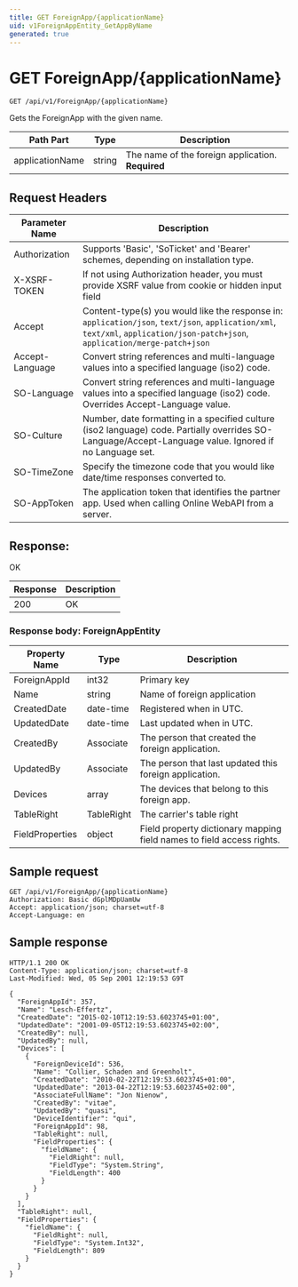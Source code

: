 ```yaml
---
title: GET ForeignApp/{applicationName}
uid: v1ForeignAppEntity_GetAppByName
generated: true
---
```


# GET ForeignApp/{applicationName}

```http
GET /api/v1/ForeignApp/{applicationName}
```

Gets the ForeignApp with the given name.






| Path Part | Type | Description |
|-----------|------|-------------|
| applicationName | string | The name of the foreign application. **Required** |



## Request Headers

| Parameter Name | Description |
|----------------|-------------|
| Authorization  | Supports 'Basic', 'SoTicket' and 'Bearer' schemes, depending on installation type. |
| X-XSRF-TOKEN   | If not using Authorization header, you must provide XSRF value from cookie or hidden input field |
| Accept         | Content-type(s) you would like the response in: `application/json`, `text/json`, `application/xml`, `text/xml`, `application/json-patch+json`, `application/merge-patch+json` |
| Accept-Language | Convert string references and multi-language values into a specified language (iso2) code. |
| SO-Language | Convert string references and multi-language values into a specified language (iso2) code. Overrides Accept-Language value. |
| SO-Culture | Number, date formatting in a specified culture (iso2 language) code. Partially overrides SO-Language/Accept-Language value. Ignored if no Language set. |
| SO-TimeZone | Specify the timezone code that you would like date/time responses converted to. |
| SO-AppToken | The application token that identifies the partner app. Used when calling Online WebAPI from a server. |


## Response:

OK

| Response | Description |
|----------------|-------------|
| 200 | OK |

### Response body: ForeignAppEntity

| Property Name | Type |  Description |
|----------------|------|--------------|
| ForeignAppId | int32 | Primary key |
| Name | string | Name of foreign application |
| CreatedDate | date-time | Registered when  in UTC. |
| UpdatedDate | date-time | Last updated when  in UTC. |
| CreatedBy | Associate | The person that created the foreign application. |
| UpdatedBy | Associate | The person that last updated this foreign application. |
| Devices | array | The devices that belong to this foreign app. |
| TableRight | TableRight | The carrier's table right |
| FieldProperties | object | Field property dictionary mapping field names to field access rights. |

## Sample request

```http!
GET /api/v1/ForeignApp/{applicationName}
Authorization: Basic dGplMDpUamUw
Accept: application/json; charset=utf-8
Accept-Language: en
```

## Sample response

```http_
HTTP/1.1 200 OK
Content-Type: application/json; charset=utf-8
Last-Modified: Wed, 05 Sep 2001 12:19:53 G9T

{
  "ForeignAppId": 357,
  "Name": "Lesch-Effertz",
  "CreatedDate": "2015-02-10T12:19:53.6023745+01:00",
  "UpdatedDate": "2001-09-05T12:19:53.6023745+02:00",
  "CreatedBy": null,
  "UpdatedBy": null,
  "Devices": [
    {
      "ForeignDeviceId": 536,
      "Name": "Collier, Schaden and Greenholt",
      "CreatedDate": "2010-02-22T12:19:53.6023745+01:00",
      "UpdatedDate": "2013-04-22T12:19:53.6023745+02:00",
      "AssociateFullName": "Jon Nienow",
      "CreatedBy": "vitae",
      "UpdatedBy": "quasi",
      "DeviceIdentifier": "qui",
      "ForeignAppId": 98,
      "TableRight": null,
      "FieldProperties": {
        "fieldName": {
          "FieldRight": null,
          "FieldType": "System.String",
          "FieldLength": 400
        }
      }
    }
  ],
  "TableRight": null,
  "FieldProperties": {
    "fieldName": {
      "FieldRight": null,
      "FieldType": "System.Int32",
      "FieldLength": 809
    }
  }
}
```